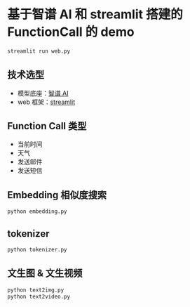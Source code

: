 # 基于智谱 AI 和 streamlit 搭建的 FunctionCall 的 demo

```bash
streamlit run web.py
```

## 技术选型

- 模型底座：[智谱 AI](https://www.zhipuai.cn/)
- web 框架：[streamlit](https://streamlit.io/)

## Function Call 类型

- 当前时间
- 天气
- 发送邮件
- 发送短信

## Embedding 相似度搜索

```bash
python embedding.py
```

## tokenizer

```bash
python tokenizer.py
```

## 文生图 & 文生视频

```bash
python text2img.py
python text2video.py
```
